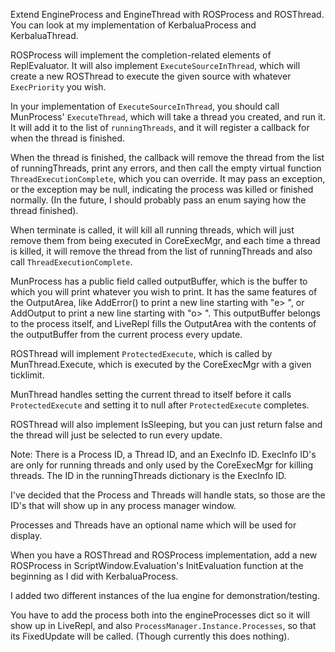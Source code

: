 ﻿Extend EngineProcess and EngineThread with ROSProcess and ROSThread.
You can look at my implementation of KerbaluaProcess and KerbaluaThread.

ROSProcess will implement the completion-related elements of ReplEvaluator.
It will also implement `ExecuteSourceInThread`, which will create a new ROSThread
to execute the given source with whatever `ExecPriority` you wish.

In your implementation of `ExecuteSourceInThread`, you should call MunProcess' `ExecuteThread`,
which will take a thread you created, and run it. It will add it to the list of `runningThreads`,
and it will register a callback for when the thread is finished.

When the thread is finished, the callback will remove the thread from the list of runningThreads, print any errors, and
then call the empty virtual function `ThreadExecutionComplete`, which you can override. It may pass an exception,
or the exception may be null, indicating the process was killed or finished normally.
(In the future, I should probably pass an enum saying how the thread finished).

When terminate is called, it will kill all running threads, which will just remove them from being executed in
CoreExecMgr, and each time a thread is killed, it will remove the thread from the list of runningThreads and also
call `ThreadExecutionComplete`.

MunProcess has a public field called outputBuffer, which is the buffer to which you will print
whatever you wish to print. It has the same features of the OutputArea, like AddError() to print a new line
starting with "e> ", or AddOutput to print a new line starting with "o> ". This outputBuffer belongs to the
process itself, and LiveRepl fills the OutputArea with the contents of the outputBuffer from the current process
every update.

ROSThread will implement `ProtectedExecute`, which is called by MunThread.Execute, which is executed by the
CoreExecMgr with a given ticklimit.

MunThread handles setting the current thread to itself before it calls `ProtectedExecute` and setting it to null
after `ProtectedExecute` completes.

ROSThread will also implement IsSleeping, but you can just return false and the thread will just be selected to run
every update.

Note: There is a Process ID, a Thread ID, and an ExecInfo ID. ExecInfo ID's are only for running threads and only
used by the CoreExecMgr for killing threads. The ID in the runningThreads dictionary is the ExecInfo ID.

I've decided that the Process and Threads will handle stats, so those are the ID's that will show up in any process
manager window.

Processes and Threads have an optional name which will be used for display.

When you have a ROSThread and ROSProcess implementation, add a new ROSProcess in ScriptWindow.Evaluation's InitEvaluation function
at the beginning as I did with KerbaluaProcess.

I added two different instances of the lua engine for demonstration/testing.

You have to add the process both into the engineProcesses dict so it will show up in LiveRepl, and also
`ProcessManager.Instance.Processes`, so that its FixedUpdate will be called. (Though currently this does nothing).